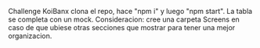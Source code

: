 Challenge KoiBanx
clona el repo, hace "npm i" y luego "npm start".
La tabla se completa con un mock.
Consideracion: cree una carpeta Screens en caso de que ubiese otras secciones que mostrar para tener una mejor organizacion.
